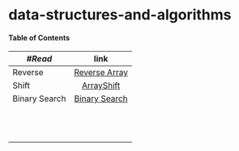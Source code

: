# data-structures-and-algorithms

#### Table of Contents

|  ***#Read*** |      link      |
|----------|:-------------:|
| Reverse | [Reverse Array](./challenges/arrayReverse/README.md) |
| Shift | [ArrayShift](./challenges/arrayShift/README.md) |
| Binary Search | [Binary Search](./challenges/arrayBinarySearch/README.md) |
|  | []() |
|  | []() |
|  | []() |
|  | []() |
|  | []() |
|  | []() |
|  | []() |
|  | []() |
|  | []() |
|  | []() |
|  | []() |
|  | []() |
